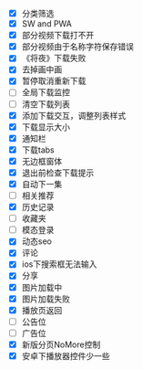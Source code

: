 * [x] 分类筛选
* [x] SW and PWA
* [x] 部分视频下载打不开
* [x] 部分视频由于名称字符保存错误
* [x] 《将夜》下载失败
* [x] 去掉画中画
* [x] 暂停取消重新下载
* [ ] 全局下载监控
* [ ] 清空下载列表
* [x] 添加下载交互，调整列表样式
* [x] 下载显示大小
* [x] 通知栏
* [x] 下载tabs
* [x] 无边框窗体
* [x] 退出前检查下载提示
* [x] 自动下一集
* [ ] 相关推荐
* [x] 历史记录
* [ ] 收藏夹
* [ ] 模态登录
* [x] 动态seo
* [x] 评论
* [x] ios下搜索框无法输入
* [x] 分享
* [x] 图片加载中
* [x] 图片加载失败
* [x] 播放页返回
* [ ] 公告位
* [ ] 广告位
* [x] 新版分页NoMore控制
* [x] 安卓下播放器控件少一些
